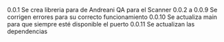 0.0.1
Se crea libreria para de Andreani QA para el Scanner
0.0.2 a 0.0.9
Se corrigen errores para su correcto funcionamiento
0.0.10
Se actualiza main para que siempre esté disponible el puerto
0.0.11
Se actualizan las dependencias